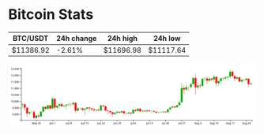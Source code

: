 # Bitcoin Stats

BTC/USDT|24h change|24h high|24h low|
|---|---|---|---|
|$11386.92|-2.61%|$11696.98|$11117.64|

<img src="./chart.svg">
